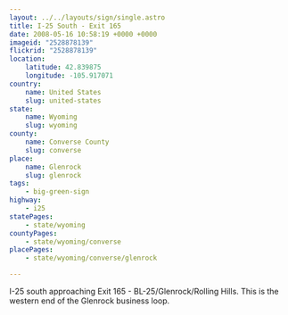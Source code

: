 ```yaml
---
layout: ../../layouts/sign/single.astro
title: I-25 South - Exit 165
date: 2008-05-16 10:58:19 +0000 +0000
imageid: "2528878139"
flickrid: "2528878139"
location:
    latitude: 42.839875
    longitude: -105.917071
country:
    name: United States
    slug: united-states
state:
    name: Wyoming
    slug: wyoming
county:
    name: Converse County
    slug: converse
place:
    name: Glenrock
    slug: glenrock
tags:
    - big-green-sign
highway:
    - i25
statePages:
    - state/wyoming
countyPages:
    - state/wyoming/converse
placePages:
    - state/wyoming/converse/glenrock

---
```

I-25 south approaching Exit 165 - BL-25/Glenrock/Rolling Hills.  This is the western end of the Glenrock business loop.